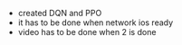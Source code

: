 - created DQN and PPO
- it has to be done when network ios ready
- video has to be done when 2 is done